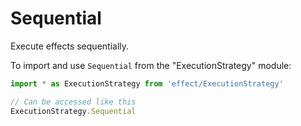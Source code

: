 # Sequential

Execute effects sequentially.

To import and use `Sequential` from the "ExecutionStrategy" module:

```ts
import * as ExecutionStrategy from 'effect/ExecutionStrategy'

// Can be accessed like this
ExecutionStrategy.Sequential
```

